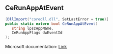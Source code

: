 ## CeRunAppAtEvent

```csharp
[DllImport("coredll.dll", SetLastError = true)]
public static extern bool CeRunAppAtEvent(
   string lpszAppName,
   CeRunAppFlags dwEventId
);
```

Microsoft documentation: [Link](https://learn.microsoft.com/en-us/previous-versions/windows/embedded/ms908102(v=msdn.10))
